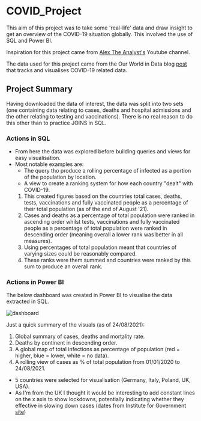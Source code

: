 # COVID_Project

This aim of this project was to take some 'real-life' data and draw insight to get an overview of the COVID-19 situation globally. This involved the use of SQL and Power BI.

Inspiration for this project came from [Alex The Analyst's](https://www.youtube.com/channel/UC7cs8q-gJRlGwj4A8OmCmXg) Youtube channel.

The data used for this project came from the Our World in Data blog [post](https://ourworldindata.org/covid-deaths) that tracks and visualises COVID-19 related data.

## Project Summary

Having downloaded the data of interest, the data was split into two sets (one containing data relating to cases, deaths and hospital admissions and the other relating to testing and vaccinations). There is no real reason to do this other than to practice JOINS in SQL.

### Actions in SQL

- From here the data was explored before building queries and views for easy visualisation.
- Most notable examples are:
  -  The query tho produce a rolling percentage of infected as a portion of the population by location.
  -  A view to create a ranking system for how each country "dealt" with COVID-19. 
    1. This created figures based on the countries total cases, deaths, tests, vaccinations and fully vaccinated people as a percentage of their total population (as of the end of August '21).
    2. Cases and deaths as a percentage of total population were ranked in ascending order whilst tests, vaccinations and fully vaccinated people as a percentage of total population were ranked in descending order (meaning overall a lower rank was better in all measures).
    3. Using percentages of total population meant that countries of varying sizes could be reasonably compared.
    4. These ranks were them summed and countries were ranked by this sum to produce an overall rank.

### Actions in Power BI

The below dashboard was created in Power BI to visualise the data extracted in SQL.

![dashboard](https://github.com/Dejean97/COVID_Project/blob/4e45a89472155ec6ba7acbd88a652a31880ca1ab/Dashboard%20Screenshot.png)

Just a quick summary of the visuals (as of 24/08/2021):
1. Global summary of cases, deaths and mortality rate.
2. Deaths by continent in descending order.
3. A global map of total infections as percentage of population (red = higher, blue = lower, white = no data).
4. A rolling view of cases as % of total population from 01/01/2020 to 24/08/2021.
  - 5 countries were selected for visualisation (Germany, Italy, Poland, UK, USA).
  - As I'm from the UK I thought it would be interesting to add constant lines on the x axis to show lockdowns, potentially indicating whether they effective in slowing down cases (dates from Institute for Government [site](https://www.instituteforgovernment.org.uk/charts/uk-government-coronavirus-lockdowns))
